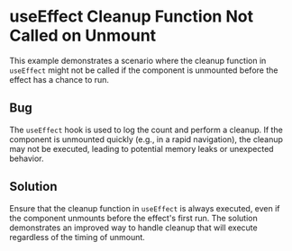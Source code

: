 # useEffect Cleanup Function Not Called on Unmount

This example demonstrates a scenario where the cleanup function in `useEffect` might not be called if the component is unmounted before the effect has a chance to run.

## Bug
The `useEffect` hook is used to log the count and perform a cleanup. If the component is unmounted quickly (e.g., in a rapid navigation), the cleanup may not be executed, leading to potential memory leaks or unexpected behavior. 

## Solution
Ensure that the cleanup function in `useEffect` is always executed, even if the component unmounts before the effect's first run.  The solution demonstrates an improved way to handle cleanup that will execute regardless of the timing of unmount.